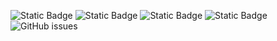 ![Static Badge](https://img.shields.io/badge/blacklists-60-000000) ![Static Badge](https://img.shields.io/badge/blacklisted-2680356-cc0000) ![Static Badge](https://img.shields.io/badge/whitelisted-2244-00CC00) ![Static Badge](https://img.shields.io/badge/streaming_blacklist-28107-000000) ![GitHub issues](https://img.shields.io/github/issues/fabriziosalmi/blacklists)
